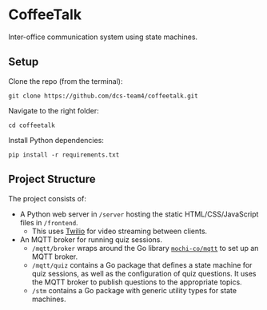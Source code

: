 # CoffeeTalk

Inter-office communication system using state machines.

## Setup

Clone the repo (from the terminal):

```
git clone https://github.com/dcs-team4/coffeetalk.git
```

Navigate to the right folder:

```
cd coffeetalk
```

Install Python dependencies:

```
pip install -r requirements.txt
```

## Project Structure

The project consists of:

- A Python web server in `/server` hosting the static HTML/CSS/JavaScript files in `/frontend`.
  - This uses [Twilio](https://www.twilio.com/) for video streaming between clients.
- An MQTT broker for running quiz sessions.
  - `/mqtt/broker` wraps around the Go library [`mochi-co/mqtt`](https://github.com/mochi-co/mqtt)
    to set up an MQTT broker.
  - `/mqtt/quiz` contains a Go package that defines a state machine for quiz sessions, as well as the configuration of quiz questions. It uses the MQTT broker to publish questions to the appropriate topics.
  - `/stm` contains a Go package with generic utility types for state machines.

